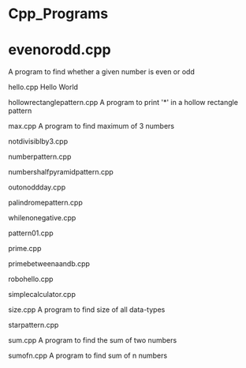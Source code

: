 ﻿# Cpp_Programs

# evenorodd.cpp

A program to find whether a given number is even or odd

hello.cpp
Hello World

hollowrectanglepattern.cpp
A program to print '*' in a hollow rectangle pattern

max.cpp
A program to find maximum of 3 numbers

notdivisiblby3.cpp


numberpattern.cpp


numbershalfpyramidpattern.cpp



outonoddday.cpp


palindromepattern.cpp


whilenonegative.cpp



pattern01.cpp



prime.cpp



primebetweenaandb.cpp


robohello.cpp



simplecalculator.cpp



size.cpp
A program to find size of all data-types

starpattern.cpp



sum.cpp
A program to find the sum of two numbers

sumofn.cpp
A program to find sum of n numbers
